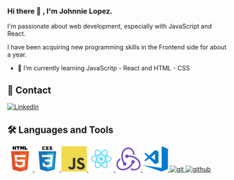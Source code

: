 ### Hi there 👋 , I'm Johnnie Lopez.

I'm passionate about web development, especially with JavaScript and React. 

I have been acquiring new programming skills in the Frontend side for about a year.

- 🌱 I’m currently learning JavaScritp - React and HTML - CSS

## 💬 Contact
<a href='https://www.linkedin.com/in/johnnie-lopez-3343008/'><img alt="LinkedIn" width="40" height="40" src="https://img.icons8.com/android/48/4a90e2/linkedin.png" /></a>

## 🛠 Languages and Tools
<a href="https://github.com/topics/html">
  <img alt="HTML" width="58" src="https://raw.githubusercontent.com/github/explore/80688e429a7d4ef2fca1e82350fe8e3517d3494d/topics/html/html.png" /> 
</a>
<a href="https://github.com/topics/css">
  <img alt="CSS" width="58" src="https://raw.githubusercontent.com/github/explore/80688e429a7d4ef2fca1e82350fe8e3517d3494d/topics/css/css.png"/>
</a>
<a href="https://github.com/topics/javascript">
  <img alt="JavaScript" width="58" src="https://raw.githubusercontent.com/github/explore/80688e429a7d4ef2fca1e82350fe8e3517d3494d/topics/javascript/javascript.png" /> 
</a>
<a href="https://reactjs.org/">
  <img alt="REACT" width="58" src="https://raw.githubusercontent.com/github/explore/80688e429a7d4ef2fca1e82350fe8e3517d3494d/topics/react/react.png" />
</a>
<a href="https://redux.js.org/">
  <img alt="redux" width="58" src="https://raw.githubusercontent.com/github/explore/80688e429a7d4ef2fca1e82350fe8e3517d3494d/topics/redux/redux.png"/>
</a>
<a href="https://code.visualstudio.com/">
  <img alt="Visual Studio" width="58" src="https://raw.githubusercontent.com/github/explore/80688e429a7d4ef2fca1e82350fe8e3517d3494d/topics/visual-studio-code/visual-studio-code.png" />
</a>
<a href="https://git-scm.com/">
  <img alt="git" width="58" src="https://www.vectorlogo.zone/logos/git-scm/git-scm-icon.svg" />
</a>
<a href="https://github.com/">
  <img alt="github" width="58" src="https://cdn.jsdelivr.net/npm/simple-icons@v3/icons/github.svg" />
</a>


<!--
**Johnnie-LC/Johnnie-LC** is a ✨ _special_ ✨ repository because its `README.md` (this file) appears on your GitHub profile.

Here are some ideas to get you started:

- 🔭 I’m currently working on ...
- 🌱 I’m currently learning ...
- 👯 I’m looking to collaborate on ...
- 🤔 I’m looking for help with ...
- 💬 Ask me about ...
- 📫 How to reach me: ...
- 😄 Pronouns: ...
- ⚡ Fun fact: ...
-->
